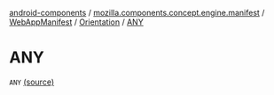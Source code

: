 [android-components](../../../index.md) / [mozilla.components.concept.engine.manifest](../../index.md) / [WebAppManifest](../index.md) / [Orientation](index.md) / [ANY](./-a-n-y.md)

# ANY

`ANY` [(source)](https://github.com/mozilla-mobile/android-components/blob/master/components/concept/engine/src/main/java/mozilla/components/concept/engine/manifest/WebAppManifest.kt#L137)